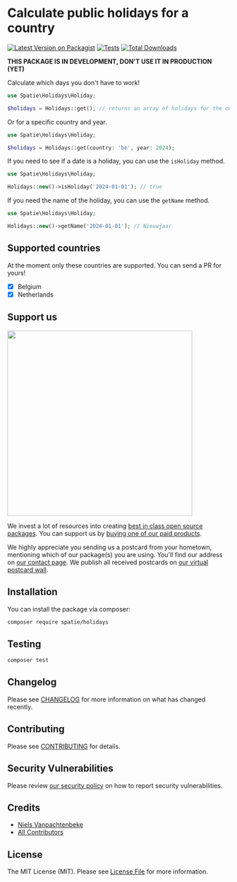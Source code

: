 # Calculate public holidays for a country

[![Latest Version on Packagist](https://img.shields.io/packagist/v/spatie/holidays.svg?style=flat-square)](https://packagist.org/packages/spatie/holidays)
[![Tests](https://img.shields.io/github/actions/workflow/status/spatie/holidays/run-tests.yml?branch=main&label=tests&style=flat-square)](https://github.com/spatie/holidays/actions/workflows/run-tests.yml)
[![Total Downloads](https://img.shields.io/packagist/dt/spatie/holidays.svg?style=flat-square)](https://packagist.org/packages/spatie/holidays)

**THIS PACKAGE IS IN DEVELOPMENT, DON'T USE IT IN PRODUCTION (YET)**

Calculate which days you don't have to work!

```php
use Spatie\Holidays\Holiday;

$holidays = Holidays::get(); // returns an array of holidays for the current year
```

Or for a specific country and year.

```php
use Spatie\Holidays\Holiday;

$holidays = Holidays::get(country: 'be', year: 2024);
```

If you need to see if a date is a holiday, you can use the `isHoliday` method.

```php
use Spatie\Holidays\Holiday;

Holidays::new()->isHoliday('2024-01-01'); // true
```

If you need the name of the holiday, you can use the `getName` method.

```php
use Spatie\Holidays\Holiday;

Holidays::new()->getName('2024-01-01'); // Nieuwjaar
```

## Supported countries
At the moment only these countries are supported.
You can send a PR for yours!

- [x] Belgium
- [x] Netherlands

## Support us

[<img src="https://github-ads.s3.eu-central-1.amazonaws.com/holidays.jpg?t=1" width="419px" />](https://spatie.be/github-ad-click/holidays)

We invest a lot of resources into creating [best in class open source packages](https://spatie.be/open-source). You can support us by [buying one of our paid products](https://spatie.be/open-source/support-us).

We highly appreciate you sending us a postcard from your hometown, mentioning which of our package(s) you are using. You'll find our address on [our contact page](https://spatie.be/about-us). We publish all received postcards on [our virtual postcard wall](https://spatie.be/open-source/postcards).

## Installation

You can install the package via composer:

```bash
composer require spatie/holidays
```

## Testing

```bash
composer test
```

## Changelog

Please see [CHANGELOG](CHANGELOG.md) for more information on what has changed recently.

## Contributing

Please see [CONTRIBUTING](https://github.com/spatie/.github/blob/main/CONTRIBUTING.md) for details.

## Security Vulnerabilities

Please review [our security policy](../../security/policy) on how to report security vulnerabilities.

## Credits

- [Niels Vanpachtenbeke](https://github.com/Nielsvanpach)
- [All Contributors](../../contributors)

## License

The MIT License (MIT). Please see [License File](LICENSE.md) for more information.
